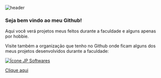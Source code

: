 ![header](https://capsule-render.vercel.app/api?type=waving&color=_008B8B&height=200&section=header&text=Olá!&fontSize=50&fontColor=ffffff)

### **Seja bem vindo ao meu Github!**

Aqui você verá projetos meus feitos durante a faculdade e alguns apenas por hobbie.

Visite também a organização que tenho no Github onde ficam alguns dos meus projetos desenvolvidos durante a faculdade:

<a href="https://github.com/JP-Softwares"> ![Ícone JP Softwares](https://avatars.githubusercontent.com/u/116202805?v=4)

Clique aqui</a>



<!--
**Geydson-Santos/Geydson-Santos** is a ✨ _special_ ✨ repository because its `README.md` (this file) appears on your GitHub profile.

Here are some ideas to get you started:

- 🔭 I’m currently working on ...
- 🌱 I’m currently learning ...
- 👯 I’m looking to collaborate on ...
- 🤔 I’m looking for help with ...
- 💬 Ask me about ...
- 📫 How to reach me: ...
- 😄 Pronouns: ...
- ⚡ Fun fact: ...
-->
